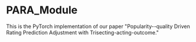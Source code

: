 # PARA_Module
This is the PyTorch implementation of our paper "Popularity--quality Driven Rating Prediction Adjustment with Trisecting-acting-outcome."

